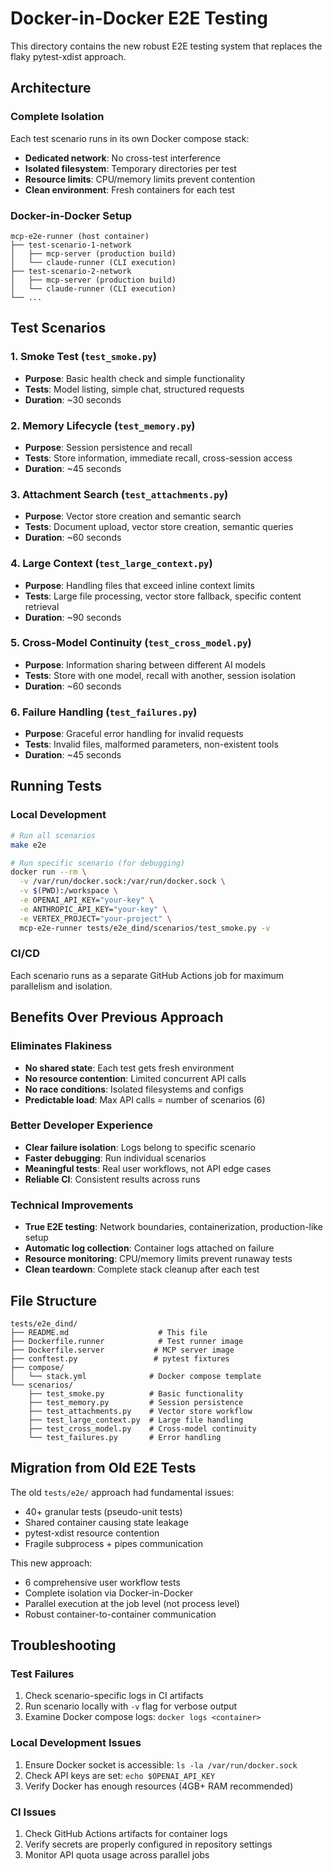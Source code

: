 # Docker-in-Docker E2E Testing

This directory contains the new robust E2E testing system that replaces the flaky pytest-xdist approach.

## Architecture

### Complete Isolation
Each test scenario runs in its own Docker compose stack:
- **Dedicated network**: No cross-test interference
- **Isolated filesystem**: Temporary directories per test
- **Resource limits**: CPU/memory limits prevent contention
- **Clean environment**: Fresh containers for each test

### Docker-in-Docker Setup
```
mcp-e2e-runner (host container)
├── test-scenario-1-network
│   ├── mcp-server (production build)
│   └── claude-runner (CLI execution)
├── test-scenario-2-network  
│   ├── mcp-server (production build)
│   └── claude-runner (CLI execution)
└── ...
```

## Test Scenarios

### 1. Smoke Test (`test_smoke.py`)
- **Purpose**: Basic health check and simple functionality
- **Tests**: Model listing, simple chat, structured requests
- **Duration**: ~30 seconds

### 2. Memory Lifecycle (`test_memory.py`)
- **Purpose**: Session persistence and recall
- **Tests**: Store information, immediate recall, cross-session access
- **Duration**: ~45 seconds

### 3. Attachment Search (`test_attachments.py`)
- **Purpose**: Vector store creation and semantic search
- **Tests**: Document upload, vector store creation, semantic queries
- **Duration**: ~60 seconds

### 4. Large Context (`test_large_context.py`)
- **Purpose**: Handling files that exceed inline context limits
- **Tests**: Large file processing, vector store fallback, specific content retrieval
- **Duration**: ~90 seconds

### 5. Cross-Model Continuity (`test_cross_model.py`)
- **Purpose**: Information sharing between different AI models
- **Tests**: Store with one model, recall with another, session isolation
- **Duration**: ~60 seconds

### 6. Failure Handling (`test_failures.py`)
- **Purpose**: Graceful error handling for invalid requests
- **Tests**: Invalid files, malformed parameters, non-existent tools
- **Duration**: ~45 seconds

## Running Tests

### Local Development
```bash
# Run all scenarios
make e2e

# Run specific scenario (for debugging)
docker run --rm \
  -v /var/run/docker.sock:/var/run/docker.sock \
  -v $(PWD):/workspace \
  -e OPENAI_API_KEY="your-key" \
  -e ANTHROPIC_API_KEY="your-key" \
  -e VERTEX_PROJECT="your-project" \
  mcp-e2e-runner tests/e2e_dind/scenarios/test_smoke.py -v
```

### CI/CD
Each scenario runs as a separate GitHub Actions job for maximum parallelism and isolation.

## Benefits Over Previous Approach

### Eliminates Flakiness
- **No shared state**: Each test gets fresh environment
- **No resource contention**: Limited concurrent API calls
- **No race conditions**: Isolated filesystems and configs
- **Predictable load**: Max API calls = number of scenarios (6)

### Better Developer Experience
- **Clear failure isolation**: Logs belong to specific scenario
- **Faster debugging**: Run individual scenarios
- **Meaningful tests**: Real user workflows, not API edge cases
- **Reliable CI**: Consistent results across runs

### Technical Improvements
- **True E2E testing**: Network boundaries, containerization, production-like setup
- **Automatic log collection**: Container logs attached on failure
- **Resource monitoring**: CPU/memory limits prevent runaway tests
- **Clean teardown**: Complete stack cleanup after each test

## File Structure

```
tests/e2e_dind/
├── README.md                    # This file
├── Dockerfile.runner            # Test runner image
├── Dockerfile.server           # MCP server image
├── conftest.py                 # pytest fixtures
├── compose/
│   └── stack.yml              # Docker compose template
└── scenarios/
    ├── test_smoke.py          # Basic functionality
    ├── test_memory.py         # Session persistence
    ├── test_attachments.py    # Vector store workflow
    ├── test_large_context.py  # Large file handling
    ├── test_cross_model.py    # Cross-model continuity
    └── test_failures.py       # Error handling
```

## Migration from Old E2E Tests

The old `tests/e2e/` approach had fundamental issues:
- 40+ granular tests (pseudo-unit tests)
- Shared container causing state leakage
- pytest-xdist resource contention
- Fragile subprocess + pipes communication

This new approach:
- 6 comprehensive user workflow tests
- Complete isolation via Docker-in-Docker
- Parallel execution at the job level (not process level)
- Robust container-to-container communication

## Troubleshooting

### Test Failures
1. Check scenario-specific logs in CI artifacts
2. Run scenario locally with `-v` flag for verbose output
3. Examine Docker compose logs: `docker logs <container>`

### Local Development Issues
1. Ensure Docker socket is accessible: `ls -la /var/run/docker.sock`
2. Check API keys are set: `echo $OPENAI_API_KEY`
3. Verify Docker has enough resources (4GB+ RAM recommended)

### CI Issues
1. Check GitHub Actions artifacts for container logs
2. Verify secrets are properly configured in repository settings
3. Monitor API quota usage across parallel jobs